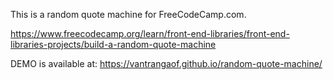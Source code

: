 This is a random quote machine for FreeCodeCamp.com.

https://www.freecodecamp.org/learn/front-end-libraries/front-end-libraries-projects/build-a-random-quote-machine

DEMO is available at: https://vantrangaof.github.io/random-quote-machine/
